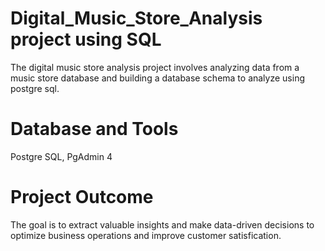 # Digital_Music_Store_Analysis project using SQL
The digital music store analysis project involves analyzing data from a music store database and building a database schema to analyze using postgre sql.

# Database and Tools
Postgre SQL, PgAdmin 4

# Project Outcome

The goal is to extract valuable insights and make data-driven decisions to optimize business operations and improve customer satisfication.
